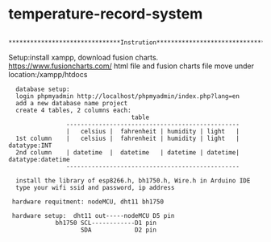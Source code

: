 # temperature-record-system
                                    *******************************Instrution************************************
Setup:install xampp, 
      download fusion charts. https://www.fusioncharts.com/
      html file and fusion charts file move under location:/xampp/htdocs
      
      database setup:
      login phpmyadmin http://localhost/phpmyadmin/index.php?lang=en
      add a new database name project
      create 4 tables, 2 columns each:
                                      table
                    ------------------------------------------------             
                    |   celsius |  fahrenheit | humidity | light   |
      1st column    |   celsius |  fahrenheit | humidity | light   |          datatype:INT
      2nd column    | datetime  |  datetime   | datetime | datetime|          datatype:datetime
                    ------------------------------------------------
                    
      install the library of esp8266.h, bh1750.h, Wire.h in Arduino IDE
      type your wifi ssid and password, ip address
                    
     hardware requitment: nodeMCU, dht11 bh1750

     hardware setup:  dht11 out-----nodeMCU D5 pin
                 bh1750 SCL------------D1 pin
                        SDA            D2 pin
